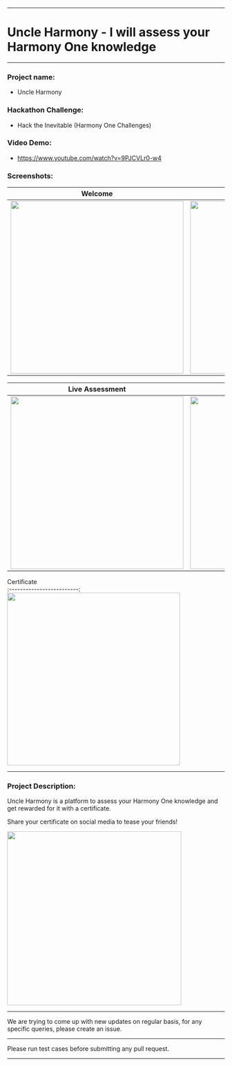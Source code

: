 *****************************************************************************

# Uncle Harmony - I will assess your Harmony One knowledge

*****************************************************************************

### Project name:
- Uncle Harmony

### Hackathon Challenge:
- Hack the Inevitable (Harmony One Challenges)

### Video Demo:
- https://www.youtube.com/watch?v=9PJCVLr0-w4

### Screenshots:
Welcome                    |  Enter Details
:-------------------------:|:-------------------------:
<img src="https://uncleharmony.s3.amazonaws.com/ss1.png" width="400">  |  <img src="https://uncleharmony.s3.amazonaws.com/ss2.png" width="400">

Live Assessment                    |  Summary
:-------------------------:|:-------------------------:
<img src="https://uncleharmony.s3.amazonaws.com/ss3.png" width="400">  |  <img src="https://uncleharmony.s3.amazonaws.com/ss4.png" width="400">

Certificate                    
:-------------------------:
<img src="https://uncleharmony.s3.amazonaws.com/ss5.png" width="400">

---------------------
### Project Description:

Uncle Harmony is a platform to assess your Harmony One knowledge and get rewarded for it with a certificate.

Share your certificate on social media to tease your friends!

<img width="403" align="center" src="https://s10.gifyu.com/images/welcome_anim99ad1c620fc12611.gif">

*****************************************************************************

We are trying to come up with new updates on regular basis, for any specific queries, please create an issue.

*****************************************************************************

Please run test cases before submitting any pull request.

*****************************************************************************
